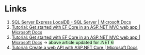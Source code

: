 # Links
1. [SQL Server Express LocalDB - SQL Server | Microsoft Docs](https://docs.microsoft.com/en-us/sql/database-engine/configure-windows/sql-server-express-localdb?view=sql-server-ver15)
2. [Tutorial: Get started with EF Core in an ASP.NET MVC web app | Microsoft Docs](https://docs.microsoft.com/en-us/aspnet/core/data/ef-mvc/intro?view=aspnetcore-5.0)
3. [Tutorial: Get started with EF Core in an ASP.NET MVC web app | Microsoft Docs](https://docs.microsoft.com/en-us/aspnet/core/data/ef-mvc/intro?view=aspnetcore-6.0)  -> <mark style="background: #BBFABBA6;">above article updated for .NET 6</mark> 
4. [Tutorial: Create a web API with ASP.NET Core | Microsoft Docs](https://docs.microsoft.com/en-us/aspnet/core/tutorials/first-web-api?view=aspnetcore-6.0&tabs=visual-studio)
